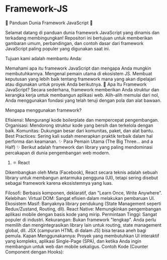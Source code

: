 # Framework-JS
🚀 Panduan Dunia Framework JavaScript 🚀

Selamat datang di panduan dunia framework JavaScript yang dinamis dan terkadang membingungkan! Repositori ini bertujuan untuk memberikan gambaran umum, perbandingan, dan contoh dasar dari framework JavaScript paling populer yang digunakan saat ini.

Tujuan kami adalah membantu Anda:

Memahami apa itu framework JavaScript dan mengapa Anda mungkin membutuhkannya.
Mengenal pemain utama di ekosistem JS.
Membuat keputusan yang lebih baik tentang framework mana yang akan dipelajari atau digunakan untuk proyek Anda berikutnya.
🤔 Apa Itu Framework JavaScript?
Secara sederhana, framework memberikan Anda struktur dan kerangka kerja untuk membangun aplikasi web. Alih-alih memulai dari nol, Anda menggunakan fondasi yang telah teruji dengan pola dan alat bawaan.

Mengapa menggunakan framework?

Efisiensi: Mengurangi kode boilerplate dan mempercepat pengembangan.
Organisasi: Mendorong struktur kode yang bersih dan terkelola dengan baik.
Komunitas: Dukungan besar dari komunitas, paket, dan alat bantu.
Best Practices: Sering kali sudah menerapkan praktik terbaik dalam hal performa dan keamanan.
✨ Para Pemain Utama (The Big Three... and a Half) ✨
Berikut adalah framework dan library yang paling mendominasi percakapan di dunia pengembangan web modern.

1. ⚛️ React

Dikembangkan oleh Meta (Facebook), React secara teknis adalah sebuah library untuk membangun antarmuka pengguna (UI), tetapi sering disebut sebagai framework karena ekosistemnya yang luas.

Filosofi: Berbasis komponen, deklaratif, dan "Learn Once, Write Anywhere".
Kelebihan:
Virtual DOM: Sangat efisien dalam melakukan pembaruan UI.
Ekosistem Masif: Banyaknya library pendukung (State Management seperti Redux/Zustand, Routing, dll).
React Native: Memungkinkan pengembangan aplikasi mobile dengan basis kode yang mirip.
Permintaan Tinggi: Sangat populer di industri.
Kekurangan:
Bukan framework "lengkap". Anda perlu memilih dan mengintegrasikan library lain untuk routing, state management global, dll.
JSX (campuran HTML di dalam JS) bisa terasa aneh bagi pemula.
Kapan Menggunakannya: Proyek yang membutuhkan UI interaktif yang kompleks, aplikasi Single-Page (SPA), dan ketika Anda ingin membangun untuk web dan mobile sekaligus.
Contoh Kode (Counter Component dengan Hooks):

